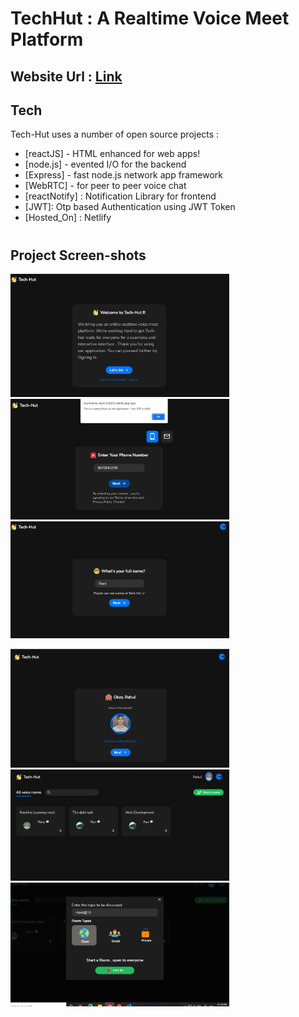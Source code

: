 # TechHut : A Realtime Voice Meet Platform

## Website Url : [Link](https://tourmaline-dusk-542b1c.netlify.app/)

## Tech
Tech-Hut uses a number of open source projects :
- [reactJS] - HTML enhanced for web apps!
- [node.js] - evented I/O for the backend
- [Express] - fast node.js network app framework 
- [WebRTC] -  for peer to peer voice chat
- [reactNotify] : Notification Library for frontend
- [JWT]: Otp based Authentication using JWT Token
- [Hosted_On] : Netlify

#
## Project Screen-shots
<p float="left">
  <img src="screenshots\entry.png?raw=true" width="350" />
<img src="screenshots\otp.png?raw=true" width="350" />
<img src="screenshots\name.png?raw=true" width="350" />
</p>

<p float="left">
<img src="screenshots\image.png?raw=true" width="350" />
<img src="screenshots\home.png?raw=true" width="350" />
<img src="screenshots\room.png?raw=true" width="350" />
</p>

